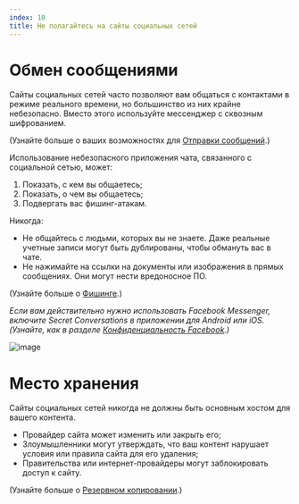 ```yaml
---
index: 10
title: Не полагайтесь на сайты социальных сетей
---
```

# Обмен сообщениями

Сайты социальных сетей часто позволяют вам общаться с контактами в режиме реального времени, но большинство из них крайне небезопасно. Вместо этого используйте мессенджер с сквозным шифрованием.

(Узнайте больше о ваших возможностях для [Отправки сообщений](umbrella://communications/sending-a-message).) 

Использование небезопасного приложения чата, связанного с социальной сетью, может:

1. Показать, с кем вы общаетесь;
2. Показать, о чем вы общаетесь;
3. Подвергать вас фишинг-атакам.

Никогда:

*   Не общайтесь с людьми, которых вы не знаете. Даже реальные учетные записи могут быть дублированы, чтобы обмануть вас в чате.
*   Не нажимайте на ссылки на документы или изображения в прямых сообщениях. Они могут нести вредоносное ПО.

(Узнайте больше о [Фишинге](umbrella://communications/phishing).)

*Если вам действительно нужно использовать Facebook Messenger, включите Secret Conversations в приложении для Android или iOS. (Узнайте, как в разделе [Конфиденциальность Facebook](umbrella://tools/other/s_facebook.md).)*

![image](socialb4.png)

# Место хранения

Сайты социальных сетей никогда не должны быть основным хостом для вашего контента.

*   Провайдер сайта может изменить или закрыть его;
*   Злоумышленники могут утверждать, что ваш контент нарушает условия или правила сайта для его удаления;
*   Правительства или интернет-провайдеры могут заблокировать доступ к сайту.

(Узнайте больше о [Резервном копировании](umbrella://information/backing-up).)
